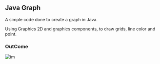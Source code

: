 
## Java Graph
A simple code done to create a graph in Java.

Using Graphics 2D and graphics components, to draw grids, line color and point.

### OutCome
![im](https://user-images.githubusercontent.com/11560987/33159832-939f7ed6-cfdc-11e7-8aea-188f4cbdb717.JPG)
